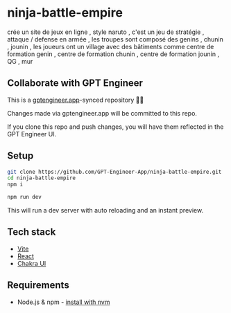 # ninja-battle-empire

crée un site de jeux en ligne , style naruto , c'est un jeu de stratégie , attaque / defense en armée  , les troupes sont composé des genins , chunin , jounin  ,  les joueurs ont un village avec des bâtiments comme centre de formation genin , centre de formation chunin , centre de formation jounin , QG , mur 

## Collaborate with GPT Engineer

This is a [gptengineer.app](https://gptengineer.app)-synced repository 🌟🤖

Changes made via gptengineer.app will be committed to this repo.

If you clone this repo and push changes, you will have them reflected in the GPT Engineer UI.

## Setup

```sh
git clone https://github.com/GPT-Engineer-App/ninja-battle-empire.git
cd ninja-battle-empire
npm i
```

```sh
npm run dev
```

This will run a dev server with auto reloading and an instant preview.

## Tech stack

- [Vite](https://vitejs.dev/)
- [React](https://react.dev/)
- [Chakra UI](https://chakra-ui.com/)

## Requirements

- Node.js & npm - [install with nvm](https://github.com/nvm-sh/nvm#installing-and-updating)
